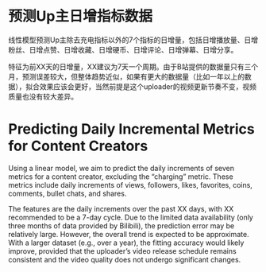 # 预测Up主日增指标数据

线性模型预测Up主除去充电指标以外的7个指标的日增量，包括日增播放量、日增粉丝、日增点赞、日增收藏、日增硬币、日增评论、日增弹幕、日增分享。

特征为前XX天的日增量，XX建议为7天一个周期。由于B站提供的数据量只有三个月，预测误差较大，但整体趋势近似，如果有更大的数据量（比如一年以上的数据），拟合效果应该会更好，当然前提是这个uploader的视频更新节奏不变，视频质量也没有较大差异。

# **Predicting Daily Incremental Metrics for Content Creators**

Using a linear model, we aim to predict the daily increments of seven metrics for a content creator, excluding the “charging” metric. These metrics include daily increments of views, followers, likes, favorites, coins, comments, bullet chats, and shares.

The features are the daily increments over the past XX days, with XX recommended to be a 7-day cycle. Due to the limited data availability (only three months of data provided by Bilibili), the prediction error may be relatively large. However, the overall trend is expected to be approximate. With a larger dataset (e.g., over a year), the fitting accuracy would likely improve, provided that the uploader’s video release schedule remains consistent and the video quality does not undergo significant changes.
